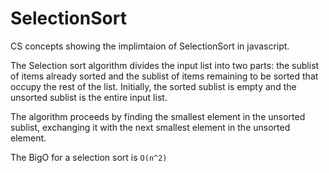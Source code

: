 # SelectionSort
CS concepts showing the implimtaion of SelectionSort in javascript.

The Selection sort algorithm divides the input list into two parts: the sublist of items already sorted and the sublist of items remaining to be sorted that occupy the rest of the list. Initially, the sorted sublist is empty and the unsorted sublist is the entire input list. 

The algorithm proceeds by finding the smallest element in the unsorted sublist, exchanging it with the next smallest element in the unsorted element.
 
The BigO for a selection sort is `O(n^2)`
